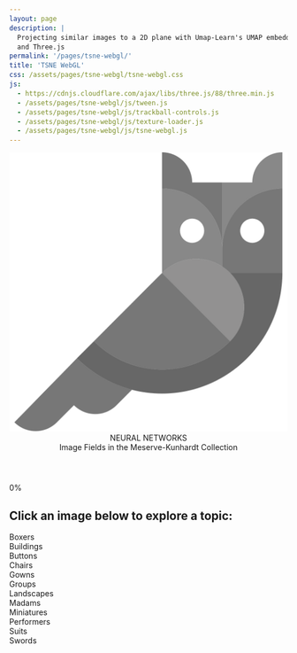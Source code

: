 ```yaml
---
layout: page
description: |
  Projecting similar images to a 2D plane with Umap-Learn's UMAP embedding model
  and Three.js
permalink: '/pages/tsne-webgl/'
title: 'TSNE WebGL'
css: /assets/pages/tsne-webgl/tsne-webgl.css
js: 
  - https://cdnjs.cloudflare.com/ajax/libs/three.js/88/three.min.js
  - /assets/pages/tsne-webgl/js/tween.js
  - /assets/pages/tsne-webgl/js/trackball-controls.js
  - /assets/pages/tsne-webgl/js/texture-loader.js
  - /assets/pages/tsne-webgl/js/tsne-webgl.js
---
```


<header class='header'>
  <img class='logo' src='/assets/pages/tsne-webgl/images/owl.svg' alt='DHLab logo'>
  <div class='app-name'>NEURAL NETWORKS</div>
  <div class='tagline'>Image Fields in the Meserve-Kunhardt Collection</div>
</header>

<div id='loader'>0%</div>
<nav>
  <h2>Click an image below to explore a topic:</h2>
  <div class='hotspot'>
    <div class='background-image'
      style='background-image: url(http://localhost:5000/thumbs/128px/MES15557.png)'></div>
    <div>Boxers</div>
  </div>
  <div class='hotspot'>
    <div class='background-image'
      style='background-image: url(http://localhost:5000/thumbs/128px/MES13276.png)'></div>
    <div>Buildings</div>
  </div>
  <div class='hotspot'>
    <div class='background-image'
      style='background-image: url(http://localhost:5000/thumbs/128px/MES17700.png)'></div>
    <div>Buttons</div>
  </div>
  <div class='hotspot'>
    <div class='background-image'
      style='background-image: url(http://localhost:5000/thumbs/128px/MES20315.png)'></div>
    <div>Chairs</div>
  </div>
  <div class='hotspot'>
    <div class='background-image'
      style='background-image: url(http://localhost:5000/thumbs/128px/MES22594.png)'></div>
    <div>Gowns</div>
  </div>
  <div class='hotspot'>
    <div class='background-image'
      style='background-image: url(http://localhost:5000/thumbs/128px/MES20334.png)'></div>
    <div>Groups</div>
  </div>
  <div class='hotspot'>
    <div class='background-image'
      style='background-image: url(http://localhost:5000/thumbs/128px/MES15328.png)'></div>
    <div>Landscapes</div>
  </div>
  <div class='hotspot'>
    <div class='background-image'
      style='background-image: url(http://localhost:5000/thumbs/128px/MES22336.png)'></div>
    <div>Madams</div>
  </div>
  <div class='hotspot'>
    <div class='background-image'
      style='background-image: url(http://localhost:5000/thumbs/128px/MES15626.png)'></div>
    <div>Miniatures</div>
  </div>
  <div class='hotspot'>
    <div class='background-image'
      style='background-image: url(http://localhost:5000/thumbs/128px/MES22681.png)'></div>
    <div>Performers</div>
  </div>
  <div class='hotspot'>
    <div class='background-image'
      style='background-image: url(http://localhost:5000/thumbs/128px/MES21013.png)'></div>
    <div>Suits</div>
  </div>
  <div class='hotspot'>
    <div class='background-image'
      style='background-image: url(http://localhost:5000/thumbs/128px/MES16558.png)'></div>
    <div>Swords</div>
  </div>
</nav>